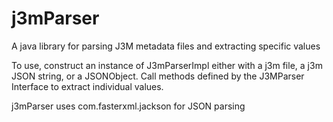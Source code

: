 # j3mParser
A java library for parsing J3M metadata files and extracting specific values

To use, construct an instance of J3mParserImpl either with a j3m file, a j3m JSON string, or a JSONObject.
Call methods defined by the J3MParser Interface to extract individual values.


j3mParser uses com.fasterxml.jackson for JSON parsing
